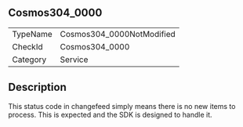 ## Cosmos304_0000

<table>
<tr>
  <td>TypeName</td>
  <td>Cosmos304_0000NotModified</td>
</tr>
<tr>
  <td>CheckId</td>
  <td>Cosmos304_0000</td>
</tr>
<tr>
  <td>Category</td>
  <td>Service</td>
</tr>
</table>

## Description

This status code in changefeed simply means there is no new items to process. This is expected and the SDK is designed to handle it.
